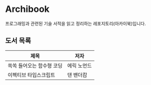 # Archibook

프로그래밍과 관련된 기술 서적을 읽고 정리하는 레포지토리(아카이북)입니다.

## 도서 목록

| 제목                      | 저자        |
| ------------------------- | ----------- |
| 쏙쏙 들어오는 함수형 코딩 | 에릭 노먼드 |
| 이펙티브 타입스크립트     | 댄 밴더캄   |
